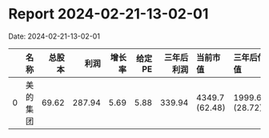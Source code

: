 
# Report 2024-02-21-13-02-01
Date: 2024-02-21-13-02-01


|    | 名称   |   总股本 |     利润 |   增长率 |   给定PE |   三年后利润 | 当前市值           | 三年后估值           | 理想买入点          | 理想卖出点           |
|---:|:-----|------:|-------:|------:|-------:|--------:|:---------------|:----------------|:---------------|:----------------|
|  0 | 美的集团 | 69.62 | 287.94 |  5.69 |   5.88 |  339.94 | 4349.7 (62.48) | 1999.65 (28.72) | 999.82 (14.36) | 2999.48 (43.08) |